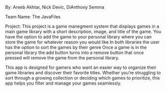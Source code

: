 By: Areeb Akhtar, Nick Devic, DiAnthony Semma

Team Name: The JavaFiles

Project: This project is a game manegment system that displays games in a main game library with a short description, image, and title of the game. 
You have the option to add the game to your personal library where you can store the game for whatever reason you would like
In both libraries the user has the option to sort the games by their genre
Once a game is in the personal library the add button turns into a remove button that once pressed will remove the game from the personal library.

This app is designed for gamers who want an easier way to organize their game libraries and discover their favorite titles. Whether you’re struggling 
to sort through a growing collection or deciding which games to prioritize, this app helps you filter and manage your games seamlessly.
